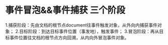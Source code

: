 # 事件冒泡&&事件捕获 三个阶段
1.捕获阶段：先由文档的根节点document往事件触发对象，从外向内捕获事件对象；
2.目标阶段：到达目标事件位置（事发地），触发事件；
3.冒泡阶段：再从目标事件位置往文档的根节点方向回溯，从内向外冒泡事件对象。